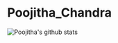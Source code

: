# Poojitha_Chandra
![Poojitha's github stats](https://github-readme-stats.vercel.app/api?username=Poojitha-Chandra&show_icons=true&theme=radical)
